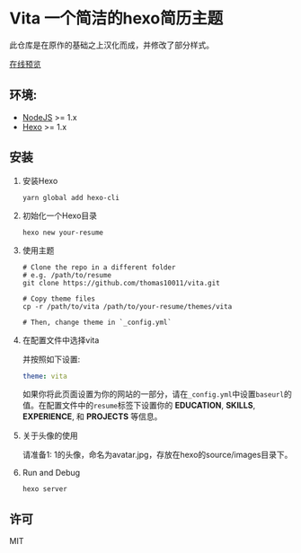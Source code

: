 # Vita 一个简洁的hexo简历主题
此仓库是在原作的基础之上汉化而成，并修改了部分样式。

[在线预览](http://resume.arg.pub)

## 环境:
 * [NodeJS](https://nodejs.org/) >= 1.x
 * [Hexo](https://hexo.io/) >= 1.x

## 安装

1. 安装Hexo

    ```shell
    yarn global add hexo-cli
    ```

2. 初始化一个Hexo目录

    ```shell
    hexo new your-resume
    ```

3. 使用主题

    ```
    # Clone the repo in a different folder
    # e.g. /path/to/resume
    git clone https://github.com/thomas10011/vita.git

    # Copy theme files
    cp -r /path/to/vita /path/to/your-resume/themes/vita

    # Then, change theme in `_config.yml`
    ```

4. 在配置文件中选择vita

    并按照如下设置:

    ```yaml
    theme: vita
    ```

    如果你将此页面设置为你的网站的一部分，请在`_config.yml`中设置`baseurl`的值。在配置文件中的`resume`标签下设置你的 __EDUCATION__, __SKILLS__, __EXPERIENCE__, 和 __PROJECTS__ 等信息。

5. 关于头像的使用

    请准备1: 1的头像，命名为avatar.jpg，存放在hexo的source/images目录下。

6. Run and Debug

    ```shell
    hexo server
    ```


## 许可

MIT
